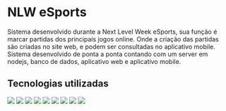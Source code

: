 # NLW eSports

Sistema desenvolvido durante a Next Level Week eSports, sua função é marcar partidas dos principais jogos online. Onde a criação das partidas são criadas no site web, e podem ser consultadas no aplicativo mobile.
Sistema desenvolvido de ponta a ponta contando com um server em nodejs, banco de dados, aplicativo web e aplicativo mobile.


## Tecnologias utilizadas

<img src='https://img.shields.io/badge/NODEJS-green'>
<img src='https://img.shields.io/badge/EXPRESSJS-blue'>
<img src='https://img.shields.io/badge/PRISMA-red'>
<img src='https://img.shields.io/badge/SQLITE-yellow'>
<img src='https://img.shields.io/badge/REACT_JS-blue'>
<img src='https://img.shields.io/badge/RADIX-red'>
<img src='https://img.shields.io/badge/TAILWIND_CSS-green'>
<img src='https://img.shields.io/badge/REACT_NATIVE-blue'>
<img src='https://img.shields.io/badge/EXPO-yellow'>









